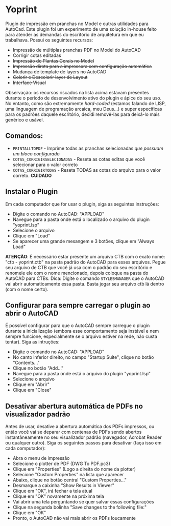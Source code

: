 # Yoprint
Plugin de impressão em pranchas no Model e outras utilidades para AutoCad. Este plugin foi um experimento de uma solução in-house feito para atender as demandas do escritório de arquitetura em que eu trabalhava. Possui os seguintes recursos:

- Impressão de múltiplas pranchas PDF no Model do AutoCAD
- Corrigir cotas editadas
- ~~Impressão de Plantas Gerais no Model~~
- ~~Impressão direta para a impressora com configuração automática~~
- ~~Mudança de template de layers no AutoCAD~~
- ~~Colorir e Descolorir layer de Layout~~
- ~~Interface Visual~~

Observação: os recursos riscados na lista acima estavam presentes durante o período de desenvolvimento ativo do plugin e ápice do seu uso. No entanto, como são extremamente *hard-coded* (estamos falando de LISP, uma linguagem de programação arcaica, meu Deus...) e super específicas para os padrões daquele escritório, decidi removê-las para deixá-lo mais genérico e usável.

## Comandos:

- `PRINTALLTOPDF` - Imprime todas as pranchas selecionadas *que possuam um bloco configurado*
- `COTAS_CORRIGIRSELECIONADAS` - Reseta as cotas editas que você selecionar para o valor correto
- `COTAS_CORRIGIRTODAS` - Reseta TODAS as cotas do arquivo para o valor correto. **CUIDADO**

## Instalar o Plugin

Em cada computador que for usar o plugin, siga as seguintes instruções:

- Digite o comando no AutoCAD: "APPLOAD"
- Navegue para a pasta onde está o localizado o arquivo do plugin "yoprint.lsp"
- Selecione o arquivo
- Clique em "Load"
- Se aparecer uma grande mesangem e 3 botões, clique em "Always Load"

**ATENÇÃO**: É necessário estar presente um arquivo CTB com o exato nome: "ctb - yoprint.ctb" na pasta padrão do AutoCAD para esses arquivos. Pegue seu arquivo de CTB que você já usa com o padrão do seu escritório e renomeie ele com o nome mencionado, depois coloque na pasta do AutoCAD para CTBs. Dica: Digite o comando `STYLESMANAGER` que o AutoCAD vai abrir automaticamente essa pasta. Basta jogar seu arquivo ctb lá dentro (com o nome certo).

## Configurar para sempre carregar o plugin ao abrir o AutoCAD


É possível configurar para que o AutoCAD sempre carregue o plugin durante a inicialização (embora esse comportamento seja instável e nem sempre funcione, especialmente se o arquivo estiver na rede, não custa tentar). Siga as intruções:

- Digite o comando no AutoCAD: "APPLOAD"
- No canto inferior direito, no campo "Startup Suite", clique no botão "Contents..."
- Clique no botão "Add..."
- Navegue para a pasta onde está o arquivo do plugin "yoprint.lsp"
- Selecione o arquivo
- Clique em "Abrir"
- Clique em "Close"

## Desativar abertura automática de PDFs no visualizador padrão

Antes de usar, desative a abertura automática dos PDFs impressos, ou então você vai se deparar com centenas de PDFs sendo abertos instantâneamente no seu visualizador padrão (navegador, Acrobat Reader ou qualquer outro). Siga os seguintes passos para desativar (faça isso em cada computador):

- Abra o menu de impressão
- Selecione o plotter de PDF (DWG To PDF.pc3)
- Clique em "Properties" (Logo a direita do nome da plotter)
- Selecione "Custom Properties" na lista que aparecer
- Abaixo, clique no botão central "Custom Properties..."
- Desmarque a caixinha "Show Results in Viewer"
- Clique em "OK", irá fechar a tela atual
- Clique em "OK" novamente na próxima tela
- Vai abrir uma tela perguntando se quer salvar essas configurações
- Clique na segunda bolinha "Save changes to the following file:"
- Clique em "OK"
- Pronto, o AutoCAD não vai mais abrir os PDFs loucamente
